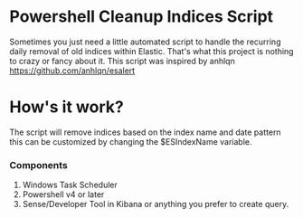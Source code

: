 # Powershell Cleanup Indices Script
Sometimes you just need a little automated script to handle the recurring daily removal of old indices within Elastic. That's what this project is nothing to crazy or fancy about it. This script was inspired by anhlqn https://github.com/anhlqn/esalert

# How's it work? 
The script will remove indices based on the index name and date pattern this can be customized by changing the $ESIndexName variable.  


### Components
1. Windows Task Scheduler
2. Powershell v4 or later
3. Sense/Developer Tool in Kibana or anything you prefer to create query.
